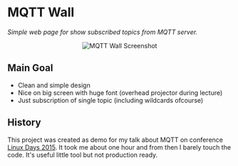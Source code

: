# MQTT Wall

*Simple web page for show subscribed topics from MQTT server.*

<p align="center">
<img src="https://raw.githubusercontent.com/bastlirna/mqtt-wall/master/screenshot.png" alt="MQTT Wall Screenshot">
</p>

## Main Goal

- Clean and simple design
- Nice on big screen with huge font (overhead projector during lecture)
- Just subscription of single topic (including wildcards ofcourse)

## History

This project was created as demo for my talk about MQTT on conference [Linux Days 2015](https://www.linuxdays.cz/2015/en/). It took me about one hour and from then I barely touch the code. It's useful little tool but not production ready.
